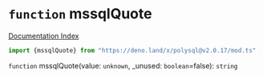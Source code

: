 # `function` mssqlQuote

[Documentation Index](../README.md)

```ts
import {mssqlQuote} from "https://deno.land/x/polysql@v2.0.17/mod.ts"
```

`function` mssqlQuote(value: `unknown`, \_unused: `boolean`=false): `string`

